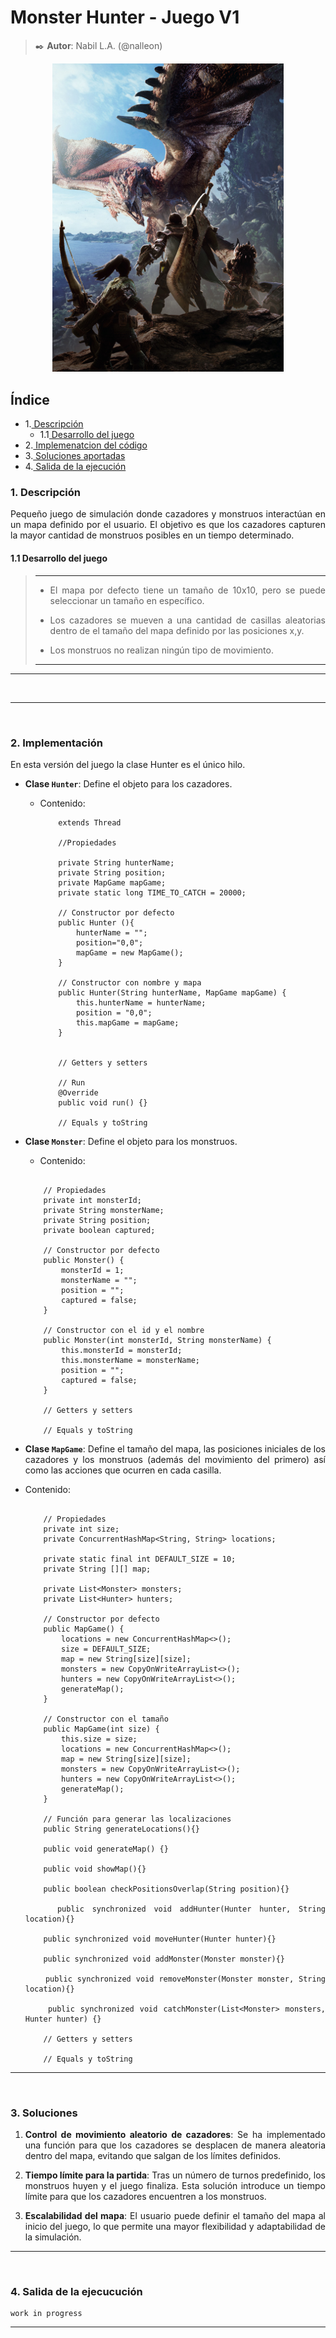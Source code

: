 <div align=justify>

# Monster Hunter - Juego V1

> ✒️ __Autor__: Nabil L.A. (@nalleon)

<div align=center>
    <img src="./img/image.png" width=370px heigth="auto">
</div>

## Índice

- 1.[ Descripción](#1-descripción)
    - 1.1[ Desarrollo del juego](#11-desarrollo-del-juego)
- 2.[ Implemenatcion del código](#2-implementación)
- 3.[ Soluciones aportadas](#3-soluciones)
- 4.[ Salida de la ejecución](#4-salida-de-la-ejecucución)


### 1. Descripción

Pequeño juego de simulación donde cazadores y monstruos interactúan en un mapa definido por el usuario. El objetivo es que los cazadores capturen la mayor cantidad de monstruos posibles en un tiempo determinado.

#### 1.1 Desarrollo del juego

> ***
> - El mapa por defecto tiene un tamaño de 10x10, pero se puede seleccionar un tamaño en específico.
>
> - Los cazadores se mueven a una cantidad de casillas aleatorias dentro de el tamaño del mapa definido por las posiciones x,y.
>
> - Los monstruos no realizan ningún tipo de movimiento.
> 
> ***

***
</br>

***
</br>

### 2. Implementación 

En esta versión del juego la clase Hunter es el único hilo.

- __Clase `Hunter`__: Define el objeto para los cazadores.
  - Contenido:

    ```code
        extends Thread

        //Propiedades

        private String hunterName;
        private String position;
        private MapGame mapGame;
        private static long TIME_TO_CATCH = 20000;

        // Constructor por defecto
        public Hunter (){
            hunterName = "";
            position="0,0";
            mapGame = new MapGame();
        }

        // Constructor con nombre y mapa
        public Hunter(String hunterName, MapGame mapGame) {
            this.hunterName = hunterName;
            position = "0,0";
            this.mapGame = mapGame;
        }


        // Getters y setters

        // Run
        @Override
        public void run() {}

        // Equals y toString
    ```

- __Clase `Monster`__: Define el objeto para los monstruos.
     - Contenido:

    ```code

        // Propiedades
        private int monsterId;
        private String monsterName;
        private String position;
        private boolean captured;

        // Constructor por defecto
        public Monster() {
            monsterId = 1;
            monsterName = "";
            position = "";
            captured = false;
        }

        // Constructor con el id y el nombre
        public Monster(int monsterId, String monsterName) {
            this.monsterId = monsterId;
            this.monsterName = monsterName;
            position = "";
            captured = false;
        }

        // Getters y setters

        // Equals y toString
    ```

- __Clase `MapGame`__: Define el tamaño del mapa, las posiciones iniciales de los cazadores y los monstruos (además del movimiento del primero) así como las acciones que ocurren en cada casilla.
- Contenido:

    ```code

        // Propiedades
        private int size;
        private ConcurrentHashMap<String, String> locations;

        private static final int DEFAULT_SIZE = 10;
        private String [][] map;

        private List<Monster> monsters;
        private List<Hunter> hunters;

        // Constructor por defecto
        public MapGame() {
            locations = new ConcurrentHashMap<>();
            size = DEFAULT_SIZE;
            map = new String[size][size];
            monsters = new CopyOnWriteArrayList<>();
            hunters = new CopyOnWriteArrayList<>();
            generateMap();
        }

        // Constructor con el tamaño
        public MapGame(int size) {
            this.size = size;
            locations = new ConcurrentHashMap<>();
            map = new String[size][size];
            monsters = new CopyOnWriteArrayList<>();
            hunters = new CopyOnWriteArrayList<>();
            generateMap();
        }

        // Función para generar las localizaciones
        public String generateLocations(){}

        public void generateMap() {}

        public void showMap(){}

        public boolean checkPositionsOverlap(String position){}

        public synchronized void addHunter(Hunter hunter, String location){}

        public synchronized void moveHunter(Hunter hunter){}

        public synchronized void addMonster(Monster monster){}

        public synchronized void removeMonster(Monster monster, String location){}

        public synchronized void catchMonster(List<Monster> monsters, Hunter hunter) {}

        // Getters y setters

        // Equals y toString

    ```

***
</br>

### 3. Soluciones 

1. **Control de movimiento aleatorio de cazadores**: Se ha implementado una función para que los cazadores se desplacen de manera aleatoria dentro del mapa, evitando que salgan de los límites definidos.
   
2. **Tiempo límite para la partida**: Tras un número de turnos predefinido, los monstruos huyen y el juego finaliza. Esta solución introduce un tiempo límite para que los cazadores encuentren a los monstruos.

3. **Escalabilidad del mapa**: El usuario puede definir el tamaño del mapa al inicio del juego, lo que permite una mayor flexibilidad y adaptabilidad de la simulación.

***
</br>

### 4. Salida de la ejecucución

```code
work in progress
```

***
</br>

</div>